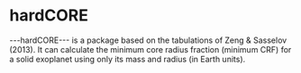 # hardCORE
---hardCORE--- is a package based on the tabulations of Zeng & Sasselov (2013). It can calculate the minimum core radius fraction  (minimum CRF) for a solid exoplanet using only its mass and radius (in Earth units).
